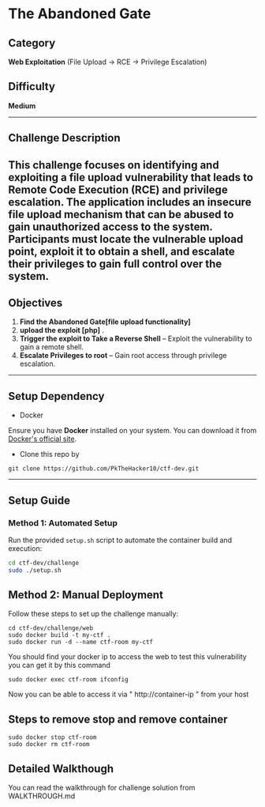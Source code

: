 # The Abandoned Gate

## Category
**Web Exploitation** (File Upload → RCE → Privilege Escalation)

## Difficulty
**Medium**

---

## Challenge Description
This challenge focuses on identifying and exploiting a file upload vulnerability that leads to Remote Code Execution (RCE) and privilege escalation. The application includes an insecure file upload mechanism that can be abused to gain unauthorized access to the system. Participants must locate the vulnerable upload point, exploit it to obtain a shell, and escalate their privileges to gain full control over the system.
---

## Objectives
1. **Find the Abandoned Gate[file upload functionality]** 
2. **upload the exploit [php]** .
3. **Trigger the exploit to Take a Reverse Shell** – Exploit the vulnerability to gain a remote shell.
4. **Escalate Privileges to root** – Gain root access through privilege escalation.

---

## Setup Dependency
- Docker

Ensure you have **Docker** installed on your system. You can download it from [Docker's official site](https://docs.docker.com/get-started/get-docker/).

- Clone this repo by
```
git clone https://github.com/PkTheHacker10/ctf-dev.git
```
---

## Setup Guide

### Method 1: Automated Setup
Run the provided `setup.sh` script to automate the container build and execution:
```sh
cd ctf-dev/challenge
sudo ./setup.sh
```
## Method 2: Manual Deployment
Follow these steps to set up the challenge manually:
```
cd ctf-dev/challenge/web
sudo docker build -t my-ctf .
sudo docker run -d --name ctf-room my-ctf
```
You should find your docker ip to access the web to test this vulnerability
you can get it by this command

```
sudo docker exec ctf-room ifconfig
```
Now you can be able to access it via " http://container-ip " from your host

## Steps to remove stop and remove container 
```
sudo docker stop ctf-room 
sudo docker rm ctf-room
```

## Detailed Walkthough 
You can read the walkthrough for challenge solution from WALKTHROUGH.md
